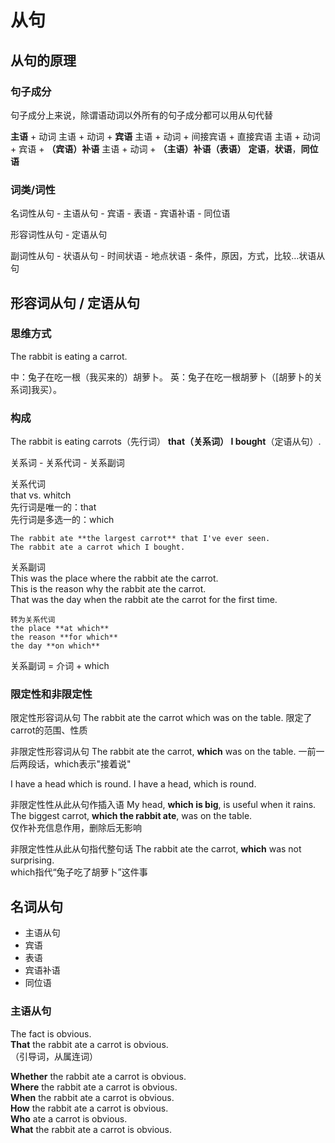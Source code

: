 # 从句

## 从句的原理

### 句子成分

句子成分上来说，除谓语动词以外所有的句子成分都可以用从句代替

**主语** + 动词
主语 + 动词 + **宾语**
主语 + 动词 + 间接宾语 + 直接宾语
主语 + 动词 + 宾语 + **（宾语）补语**
主语 + 动词 + **（主语）补语（表语）**
**定语**，**状语**，**同位语**

### 词类/词性

名词性从句
    - 主语从句
    - 宾语
    - 表语
    - 宾语补语
    - 同位语

形容词性从句
    - 定语从句

副词性从句
    - 状语从句
        - 时间状语
        - 地点状语
        - 条件，原因，方式，比较…状语从句

## 形容词从句 / 定语从句

### 思维方式

The rabbit is eating a carrot.

中：兔子在吃一根（我买来的）胡萝卜。
英：兔子在吃一根胡萝卜（[胡萝卜的关系词]我买）。

### 构成

The rabbit is eating carrots（先行词） **that（关系词） I bought**（定语从句）.

关系词
    - 关系代词
    - 关系副词

关系代词  
that vs. whitch  
先行词是唯一的：that  
先行词是多选一的：which  

    The rabbit ate **the largest carrot** that I've ever seen.
    The rabbit ate a carrot which I bought.

关系副词  
This was the place where the rabbit ate the carrot.  
This is the reason why the rabbit ate the carrot.  
That was the day when the rabbit ate the carrot for the first time.  

    转为关系代词
    the place **at which**
    the reason **for which**
    the day **on which**
关系副词 = 介词 + which

### 限定性和非限定性

限定性形容词从句
    The rabbit ate the carrot which was on the table.
    限定了carrot的范围、性质

非限定性形容词从句
    The rabbit ate the carrot, **which** was on the table.
    一前一后两段话，which表示"接着说"

I have a head which is round.
I have a head, which is round.

非限定性性从此从句作插入语
    My head, **which is big**, is useful when it rains.  
    The biggest carrot, **which the rabbit ate**, was on the table.  
    仅作补充信息作用，删除后无影响

非限定性性从此从句指代整句话
    The rabbit ate the carrot, **which** was not surprising.  
    which指代“兔子吃了胡萝卜”这件事

## 名词从句

- 主语从句
- 宾语
- 表语
- 宾语补语
- 同位语

### 主语从句

The fact is obvious.  
**That** the rabbit ate a carrot is obvious.  
（引导词，从属连词）

**Whether** the rabbit ate a carrot is obvious.  
**Where** the rabbit ate a carrot is obvious.  
**When** the rabbit ate a carrot is obvious.  
**How** the rabbit ate a carrot is obvious.  
**Who** ate a carrot is obvious.  
**What** the rabbit ate a carrot is obvious.  
